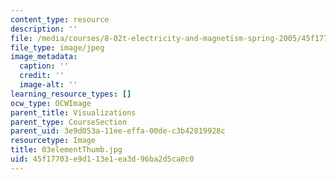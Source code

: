 ```yaml
---
content_type: resource
description: ''
file: /media/courses/8-02t-electricity-and-magnetism-spring-2005/45f17703e9d113e1ea3d96ba2d5ca0c0_03elementThumb.jpg
file_type: image/jpeg
image_metadata:
  caption: ''
  credit: ''
  image-alt: ''
learning_resource_types: []
ocw_type: OCWImage
parent_title: Visualizations
parent_type: CourseSection
parent_uid: 3e9d053a-11ee-effa-00de-c3b42819928c
resourcetype: Image
title: 03elementThumb.jpg
uid: 45f17703-e9d1-13e1-ea3d-96ba2d5ca0c0
---
```

